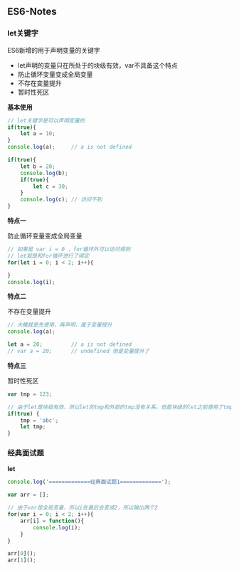 ## ES6-Notes

### let关键字

ES6新增的用于声明变量的关键字

- let声明的变量只在所处于的块级有效，var不具备这个特点
- 防止循环变量变成全局变量
- 不存在变量提升
- 暂时性死区



**基本使用**


```javascript
// let关键字是可以声明变量的
if(true){
    let a = 10;
}
console.log(a);     // a is not defined

if(true){
    let b = 20;
    console.log(b);
    if(true){
        let c = 30;
    }
    console.log(c); // 访问不到
}
```



**特点一**

防止循环变量变成全局变量

```javascript
// 如果是 var i = 0 ，for循环外可以访问得到
// let就是和for循环进行了绑定
for(let i = 0; i < 2; i++){

}
console.log(i);
```



**特点二**

不存在变量提升

```javascript
// 大概就是先使用，再声明，属于变量提升
console.log(a);

let a = 20;         // a is not defined
// var a = 20;      // undefined 但是变量提升了
```



**特点三**

暂时性死区

```javascript
var tmp = 123;

// 由于let是块级有效，所以let的tmp和外部的tmp没有关系，但是块级的let之前使用了tmp，所以会报错，报没有声明的错误
if(true) {
    tmp = 'abc';
    let tmp;
}
```



### 经典面试题

**let**

```javascript
console.log('=============经典面试题1=============');

var arr = [];

// 由于var是全局变量，所以i在最后会变成2，所以输出两个2
for(var i = 0; i < 2; i++){
    arr[i] = function(){
        console.log(i);
    }
}

arr[0]();
arr[1]();
```

